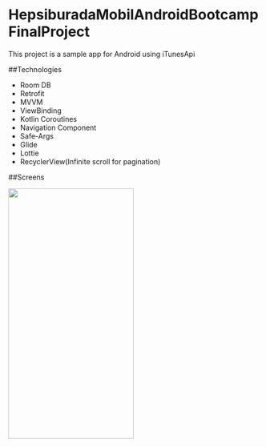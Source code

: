 # HepsiburadaMobilAndroidBootcampFinalProject
This project is a sample app for Android using iTunesApi

##Technologies
- Room DB
- Retrofit
- MVVM
- ViewBinding
- Kotlin Coroutines
- Navigation Component
- Safe-Args
- Glide
- Lottie
- RecyclerView(Infinite scroll for pagination)

##Screens

<img src="https://user-images.githubusercontent.com/45658549/139592785-3888f497-4640-4509-951a-8758d34df9ca.gif" height="500px" width="250px"/>

